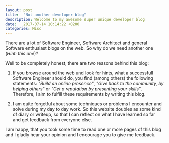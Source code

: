 ```yaml
---
layout: post
title:  "Not another developer blog"
description: Welcome to my awesome super unique developer blog
date:   2017-07-14 10:14:22 +0200
categories: Misc
---
```


There are a lot of Software Engineer, Software Architect and general Software enthusiast blogs on the web. So why do we need another one (_Hint: this one_)?

Well to be completely honest, there are two reasons behind this blog:

1. If you browse around the web und look for hints, what a successfull Software Engineer should do, you find (among others) the following statements: _"Build an online presence"_, _"Give back to the community, by helping others"_ or _"Get a reputation by presenting your skills"_. Therefore, I aim to fulfill these requirements by writing this blog.

2. I am quite forgetful about some techniques or problems I encounter and solve during my day to day work. So this website doubles as some kind of diary or writeup, so that I can reflect on what I have learned so far and get feedback from everyone else.

I am happy, that you took some time to read one or more pages of this blog and I gladly hear your opinion and I encourage you to give me feedback.